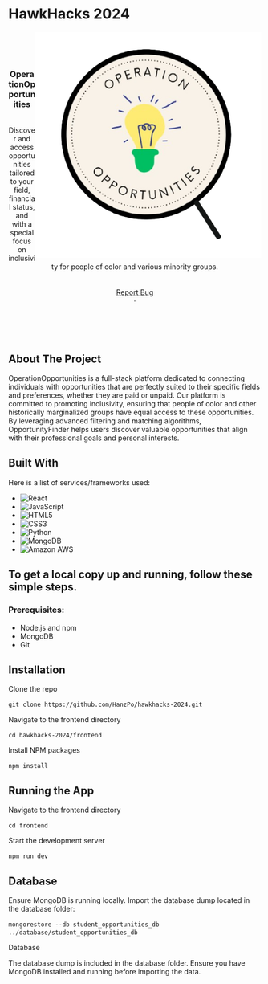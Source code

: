 # HawkHacks 2024

<img align="right" width="450" src="https://github.com/HanzPo/hawkhacks-2024/blob/main/frontend/public/opportunities-logo.png">
<br />
   <br />
    <br />

<h3 align="center">OperationOpportunities</h3>

  <p align="center">
      <br />
    Discover and access opportunities tailored to your field, financial status, and with a special focus on inclusivity for people of color and various minority groups.
    <br />  <br />
    <br />
    <a href="https://github.com/HanzPo/hawkhacks-2024/issues">Report Bug</a>  <br />
    ·
  </p>
</div>

  <br />
   <br />
    <br />



## About The Project

OperationOpportunities is a full-stack platform dedicated to connecting individuals with opportunities that are perfectly suited to their specific fields and preferences, whether they are paid or unpaid. Our platform is committed to promoting inclusivity, ensuring that people of color and other historically marginalized groups have equal access to these opportunities. By leveraging advanced filtering and matching algorithms, OpportunityFinder helps users discover valuable opportunities that align with their professional goals and personal interests.


## Built With

Here is a list of services/frameworks used:

* ![React]
* ![JavaScript]
* ![HTML5]
* ![CSS3]
* ![Python]
* ![MongoDB]
* ![Amazon AWS](https://img.shields.io/static/v1?style=for-the-badge&message=Amazon+AWS&color=232F3E&logo=Amazon+AWS&logoColor=FFFFFF&label=)



[React]: https://img.shields.io/badge/-ReactJs-61DAFB?logo=react&logoColor=white&style=for-the-badge
[Python]: https://img.shields.io/badge/python-3670A0?style=for-the-badge&logo=python&logoColor=ffdd54
[JavaScript]: https://img.shields.io/badge/javascript-%23323330.svg?style=for-the-badge&logo=javascript&logoColor=%23F7DF1E
[HTML5]: https://img.shields.io/badge/html5-%23E34F26.svg?style=for-the-badge&logo=html5&logoColor=white
[CSS3]: https://img.shields.io/badge/css3-%231572B6.svg?style=for-the-badge&logo=css3&logoColor=white
[MongoDB]: https://img.shields.io/badge/MongoDB-%234ea94b.svg?style=for-the-badge&logo=mongodb&logoColor=white



## To get a local copy up and running, follow these simple steps.

 ### Prerequisites:

* Node.js and npm
* MongoDB
* Git


## Installation
Clone the repo

```
git clone https://github.com/HanzPo/hawkhacks-2024.git
```
Navigate to the frontend directory
```
cd hawkhacks-2024/frontend
```
Install NPM packages
```
npm install
```

## Running the App

Navigate to the frontend directory
```
cd frontend
```
Start the development server
```
npm run dev
```
## Database
Ensure MongoDB is running locally.
Import the database dump located in the database folder:
```
mongorestore --db student_opportunities_db ../database/student_opportunities_db
```
Database

The database dump is included in the database folder. Ensure you have MongoDB installed and running before importing the data.


